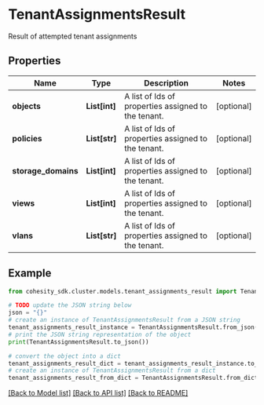 # TenantAssignmentsResult

Result of attempted tenant assignments

## Properties

Name | Type | Description | Notes
------------ | ------------- | ------------- | -------------
**objects** | **List[int]** | A list of Ids of properties assigned to the tenant. | [optional] 
**policies** | **List[str]** | A list of Ids of properties assigned to the tenant. | [optional] 
**storage_domains** | **List[int]** | A list of Ids of properties assigned to the tenant. | [optional] 
**views** | **List[int]** | A list of Ids of properties assigned to the tenant. | [optional] 
**vlans** | **List[str]** | A list of Ids of properties assigned to the tenant. | [optional] 

## Example

```python
from cohesity_sdk.cluster.models.tenant_assignments_result import TenantAssignmentsResult

# TODO update the JSON string below
json = "{}"
# create an instance of TenantAssignmentsResult from a JSON string
tenant_assignments_result_instance = TenantAssignmentsResult.from_json(json)
# print the JSON string representation of the object
print(TenantAssignmentsResult.to_json())

# convert the object into a dict
tenant_assignments_result_dict = tenant_assignments_result_instance.to_dict()
# create an instance of TenantAssignmentsResult from a dict
tenant_assignments_result_from_dict = TenantAssignmentsResult.from_dict(tenant_assignments_result_dict)
```
[[Back to Model list]](../README.md#documentation-for-models) [[Back to API list]](../README.md#documentation-for-api-endpoints) [[Back to README]](../README.md)


